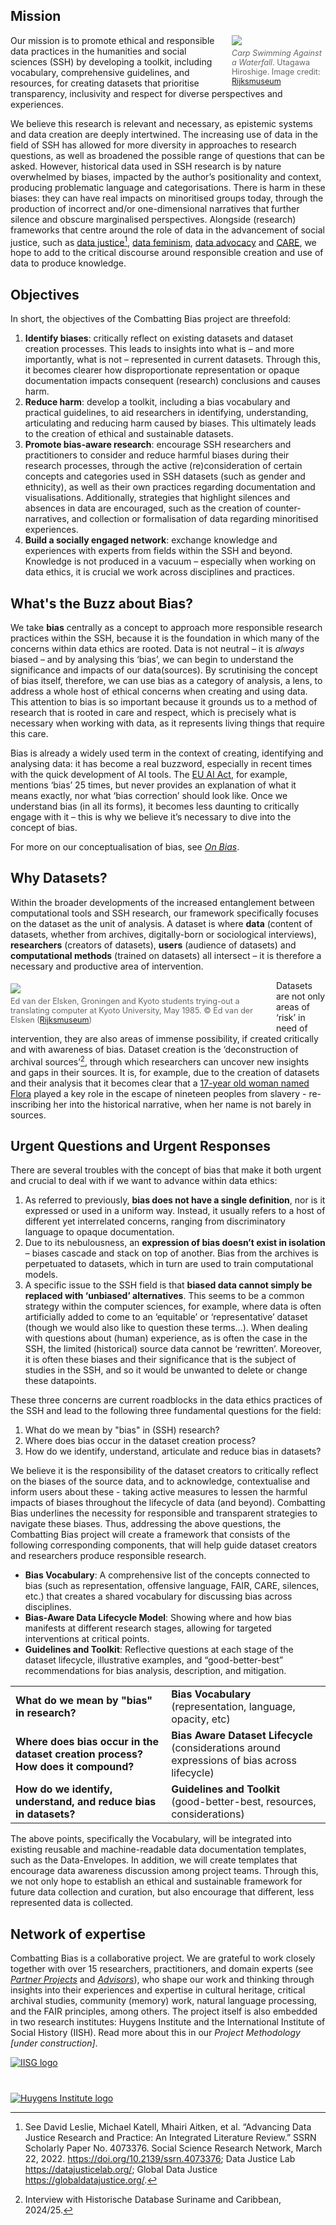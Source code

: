 ## Mission

<div style="float: right; margin: 0 0 0 25px; max-width: 150px;">
    <img src="\static\img\RP-P-1956-760.jpg"/>
<figcaption style="font-size: 0.9em; color: #666; margin-top: 5px;">
        <i> Carp Swimming Against a Waterfall</i>. Utagawa Hiroshige. 
        Image credit: <a href="https://id.rijksmuseum.nl/200134856">Rijksmuseum</a>
    </figcaption>
</div>
Our mission is to promote ethical and responsible data practices in the humanities and social sciences (SSH) by developing a toolkit, including vocabulary, comprehensive guidelines, and resources, for creating datasets that prioritise transparency, inclusivity and respect for diverse perspectives and experiences. 


We believe this research is relevant and necessary, as epistemic systems and data creation are deeply intertwined. The increasing use of data in the field of SSH has allowed for more diversity in approaches to research questions, as well as broadened the possible range of questions that can be asked. However, historical data used in SSH research is by nature overwhelmed by biases, impacted by the author’s positionality and context, producing problematic language and categorisations. There is harm in these biases: they can have real impacts on minoritised groups today, through the production of incorrect and/or one-dimensional narratives that further silence and obscure marginalised perspectives. Alongside (research) frameworks that centre around the role of data in the advancement of social justice, such as [data justice](https://guides.lib.berkeley.edu/c.php?g=1353693&p=9993493)[^1], [data feminism](https://data-feminism.mitpress.mit.edu/), [data advocacy](https://da4all.github.io/methodology/) and [CARE](https://www.gida-global.org/care), we hope to add to the critical discourse around responsible creation and use of data to produce knowledge.


<!-- 
<figure>
<img style="float: right; display: block; margin-top: 10px; margin-left: 25px" width="130" src="\static\img\RP-P-1956-760.jpg"/>
<figcaption><i> Carp Swimming Against a Waterfall</i>. Utagawa Hiroshige. Image credit: https://id.rijksmuseum.nl/200134856</figcaption>
</figure> -->

## Objectives
In short, the objectives of the Combatting Bias project are threefold: 

1. **Identify biases**: critically reflect on existing datasets and dataset creation processes. This leads to insights into what is – and more importantly, what is not – represented in current datasets. Through this, it becomes clearer how disproportionate representation or opaque documentation impacts consequent (research) conclusions and causes harm.
2. **Reduce harm**: develop a toolkit, including a bias vocabulary and practical guidelines, to aid researchers in identifying, understanding, articulating and reducing harm caused by biases. This ultimately leads to the creation of ethical and sustainable datasets.
3. **Promote bias-aware research**: encourage SSH researchers and practitioners to consider and reduce harmful biases during their research processes, through the active (re)consideration of certain concepts and categories used in SSH datasets (such as gender and ethnicity), as well as their own practices regarding documentation and visualisations. Additionally, strategies that highlight silences and absences in data are encouraged, such as the creation of counter-narratives, and collection or formalisation of data regarding minoritised experiences. 
4. **Build a socially engaged network**: exchange knowledge and experiences with experts from fields within the SSH and beyond. Knowledge is not produced in a vacuum – especially when working on data ethics, it is crucial we work across disciplines and practices. 

## What's the Buzz about Bias?
We take **bias** centrally as a concept to approach more responsible research practices within the SSH, because it is the foundation in which many of the concerns within data ethics are rooted. Data is not neutral – it is _always_ biased – and by analysing this ‘bias’, we can begin to understand the significance and impacts of our data(sources).  By scrutinising the concept of bias itself, therefore, we can use bias as a category of analysis, a lens, to address a whole host of ethical concerns when creating and using data. This attention to bias is so important because it grounds us to a method of research that is rooted in care and respect, which is precisely what is necessary when working with data, as it represents living things that require this care.

Bias is already a widely used term in the context of creating, identifying and analysing data: it has become a real buzzword, especially in recent times with the quick development of AI tools. The [EU AI Act](https://artificialintelligenceact.eu/), for example, mentions ‘bias’ 25 times, but never provides an explanation of what it means exactly, nor what ‘bias correction’ should look like. Once we understand bias (in all its forms), it becomes less daunting to critically engage with it – this is why we believe it’s necessary to dive into the concept of bias. 

For more on our conceptualisation of bias, see [_On Bias_](/bias/onbias). 

## Why Datasets?

Within the broader developments of the increased entanglement between computational tools and SSH research, our framework specifically focuses on the dataset as the unit of analysis. A dataset is where **data** (content of datasets, whether from archives, digitally-born or sociological interviews), **researchers** (creators of datasets), **users** (audience of datasets) and **computational methods** (trained on datasets) all intersect – it is therefore a necessary and productive area of intervention. 

<div style="float: left; margin: 5px 25px 0 0; max-width: 400px;">
    <img src="\static\img\computerstudents.webp"/>
<figcaption style="font-size: 0.9em; color: #666; margin-top: 5px;">
        Ed van der Elsken, Groningen and Kyoto students trying-out a translating computer at Kyoto University, May 1985. © Ed van der Elsken (<a href="https://id.rijksmuseum.nl/200134856">Rijksmuseum</a>)
    </figcaption>
</div>

Datasets are not only areas of ‘risk’ in need of intervention, they are also areas of immense possibility, if created critically and with awareness of bias. Dataset creation is the ‘deconstruction of archival sources’[^2], through which researchers can uncover new insights and gaps in their sources. It is, for example, due to the creation of datasets and their analysis that it becomes clear that a [17-year old woman named Flora](https://doi.org/10.1080/1081602X.2024.2340542) played a key role in the escape of nineteen peoples from slavery - re-inscribing her into the historical narrative, when her name is not barely in sources. 

## Urgent Questions and Urgent Responses
There are several troubles with the concept of bias that make it both urgent and crucial to deal with if we want to advance within data ethics:

1. As referred to previously, **bias does not have a single definition**, nor is it expressed or used in a uniform way. Instead, it usually refers to a host of different yet interrelated concerns, ranging from discriminatory language to opaque documentation. 
2. Due to its nebulousness, an **expression of bias doesn’t exist in isolation** – biases cascade and stack on top of another. Bias from the archives is perpetuated to datasets, which in turn are used to train computational models. 
3. A specific issue to the SSH field is that **biased data cannot simply be replaced with ‘unbiased’ alternatives**. This seems to be a common strategy within the computer sciences, for example, where data is often artificially added to come to an ‘equitable’ or ‘representative’ dataset (though we would also like to question these terms…). When dealing with questions about (human) experience, as is often the case in the SSH, the limited (historical) source data cannot be ‘rewritten’. Moreover, it is often these biases and their significance that is the subject of studies in the SSH, and so it would be unwanted to delete or change these datapoints.

These three concerns are current roadblocks in the data ethics practices of the SSH and lead to the following three fundamental questions for the field: 

1. What do we mean by "bias" in (SSH) research?
2. Where does bias occur in the dataset creation process? 
3. How do we identify, understand, articulate and reduce bias in datasets?

We believe it is the responsibility of the dataset creators to critically reflect on the biases of the source data, and to acknowledge, contextualise and inform users about these - taking active measures to lessen the harmful impacts of biases throughout the lifecycle of data (and beyond). Combatting Bias underlines the necessity for responsible and transparent strategies to navigate these biases. Thus, addressing the above questions, the Combatting Bias project will create a framework that consists of the following corresponding components, that will help guide dataset creators and researchers produce responsible research. 

- **Bias Vocabulary**: A comprehensive list of the concepts connected to bias (such as representation, offensive language, FAIR, CARE, silences, etc.) that creates a shared vocabulary for discussing bias across disciplines. 
- **Bias-Aware Data Lifecycle Model**: Showing where and how bias manifests at different research stages, allowing for targeted interventions at critical points. 
- **Guidelines and Toolkit**: Reflective questions at each stage of the dataset lifecycle, illustrative examples, and “good-better-best” recommendations for bias analysis, description, and mitigation.

<table>
<tr>
<td> <b>What do we mean by "bias" in research?</b> </td> <td> <b>Bias Vocabulary</b> </br> (representation, language, opacity, etc) </td>
</tr>
<tr>
<td> <b>Where does bias occur in the dataset creation process? </br> How does it compound?</b> </td> <td>  <b>Bias Aware Dataset Lifecycle</b> </br> (considerations around expressions of bias across lifecycle) </td>
</tr>
<tr>
<td> <b>How do we identify, understand, and reduce bias in datasets?</b> </td> <td> <b>Guidelines and Toolkit</b>
</br>(good-better-best, resources, considerations)</td>
</tr>
</table>

The above points, specifically the Vocabulary, will be integrated into existing reusable and machine-readable data documentation templates, such as the Data-Envelopes. In addition, we will create templates that encourage data awareness discussion among project teams. Through this, we not only hope to establish an ethical and sustainable framework for future data collection and curation, but also encourage that different, less represented data is collected.

## Network of expertise

<!-- changed logos to vertical alignment -->

<div class="flex-container" style="align-items: center; justify-content: space-between; margin-top: 10px;">
   <p class="text-block">Combatting Bias is a collaborative project. We are grateful to work closely together with over 15 researchers, practitioners, and domain experts (see <a href="https://combattingbias.huygens.knaw.nl/team/partners/partnerprojects/" target="_top"><i>Partner Projects</i></a> and <a href="https://combattingbias.huygens.knaw.nl/team/partners/advisors/" target="_top"><i>Advisors</i></a>), who shape our work and thinking through insights into their experiences and expertise in cultural heritage, critical archival studies, community (memory) work, natural language processing, and the FAIR principles, among others. The project itself is also embedded in two research institutes: Huygens Institute and the International Institute of Social History (IISH). Read more about this in our <i>Project Methodology [under construction]</i>. 
</p>
   
   <div class="logos-container" style="display: flex; flex-direction: column; gap: 40px;">
       <div class="image-block">
           <a href="https://iisg.amsterdam/nl" target="_blank">
               <img src="/static/img/iisglogo.png" alt="IISG logo"/>
           </a>
       </div>
       <div class="image-block">
           <a href="https://www.huygens.knaw.nl" target="_blank">
               <img src="/static/img/Huygens-Instituut-RGB.svg" alt="Huygens Institute logo" />
           </a>
       </div>
   </div>
</div>


<!-- <div class="flex-container" style="align-items: center; justify-content: space-between; margin-top: 40px;">
   <p class="text-block">Combatting Bias is a collaborative project. We are grateful to work closely together with over 15 researchers, practitioners, and domain experts (see <a href="https://combattingbias.huygens.knaw.nl/team/partners/partnerprojects/" target="_top"><i>Partner Projects</i></a> and <a href="https://combattingbias.huygens.knaw.nl/team/partners/advisors/" target="_top"><i>Advisors</i></a>), who shape our work and thinking through insights into their experiences and expertise in cultural heritage, critical archival studies, community (memory) work, natural language processing, and the FAIR principles, among others. The project itself is also embedded in two research institutes: Huygens Institute and the International Institute of Social History (IISH). Read more about this in our <i>Project Methodology [under construction]</i>. 
</p>
   <div class="image-block">
       <a href="https://iisg.amsterdam/nl" target="_blank">
           <img src="/static/img/iisglogo.png" alt="IISG logo"/>
       </a>
   </div>
   <div class="image-block">
       <a href="https://www.huygens.knaw.nl" target="_blank">
           <img src="/static/img/Huygens-Instituut-RGB.svg" alt="Huygens Institute logo" />
       </a>
   </div>
</div> -->

[^1]: See David Leslie, Michael Katell, Mhairi Aitken, et al. “Advancing Data Justice Research and Practice: An Integrated Literature Review.” SSRN Scholarly Paper No. 4073376. Social Science Research Network, March 22, 2022. https://doi.org/10.2139/ssrn.4073376; Data Justice Lab https://datajusticelab.org/; Global Data Justice https://globaldatajustice.org/. 
[^2]: Interview with Historische Database Suriname and Caribbean, 2024/25.

